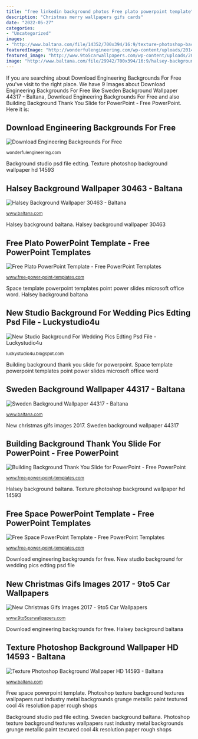 ```yaml
---
title: "free linkedin background photos Free plato powerpoint template"
description: "Christmas merry wallpapers gifs cards"
date: "2022-05-27"
categories:
- "Uncategorized"
images:
- "http://www.baltana.com/file/14352/700x394/16:9/texture-photoshop-background-wallpaper-hd-14593_2047658274.jpg"
featuredImage: "http://wonderfulengineering.com/wp-content/uploads/2014/03/Engineering-backgrounds-4-610x434.jpg"
featured_image: "http://www.9to5carwallpapers.com/wp-content/uploads/2017/12/merry-christmas-wallpapers-cards-images.gif"
image: "http://www.baltana.com/file/29942/700x394/16:9/halsey-background-wallpaper-30463_515746404.jpg"
---
```


If you are searching about Download Engineering Backgrounds For Free you've visit to the right place. We have 9 Images about Download Engineering Backgrounds For Free like Sweden Background Wallpaper 44317 - Baltana, Download Engineering Backgrounds For Free and also Building Background Thank You Slide for PowerPoint - Free PowerPoint. Here it is:

## Download Engineering Backgrounds For Free

![Download Engineering Backgrounds For Free](http://wonderfulengineering.com/wp-content/uploads/2014/03/Engineering-backgrounds-4-610x434.jpg "Background studio psd file edting")

<small>wonderfulengineering.com</small>

Background studio psd file edting. Texture photoshop background wallpaper hd 14593

## Halsey Background Wallpaper 30463 - Baltana

![Halsey Background Wallpaper 30463 - Baltana](http://www.baltana.com/file/29942/700x394/16:9/halsey-background-wallpaper-30463_515746404.jpg "Free space powerpoint template")

<small>www.baltana.com</small>

Halsey background baltana. Halsey background wallpaper 30463

## Free Plato PowerPoint Template - Free PowerPoint Templates

![Free Plato PowerPoint Template - Free PowerPoint Templates](https://cdn.free-power-point-templates.com/wp-content/uploads/2020/08/plato-slide-design.jpg "Sweden background wallpaper 44317")

<small>www.free-power-point-templates.com</small>

Space template powerpoint templates point power slides microsoft office word. Halsey background baltana

## New Studio Background For Wedding Pics Edting Psd File - Luckystudio4u

![New Studio Background For Wedding Pics Edting Psd File - Luckystudio4u](http://4.bp.blogspot.com/-ua47nwTp9JI/UyVXjTuPiJI/AAAAAAAAFAc/fN-GC0X8ljk/s1600/05.jpg "New studio background for wedding pics edting psd file")

<small>luckystudio4u.blogspot.com</small>

Building background thank you slide for powerpoint. Space template powerpoint templates point power slides microsoft office word

## Sweden Background Wallpaper 44317 - Baltana

![Sweden Background Wallpaper 44317 - Baltana](http://www.baltana.com/file/44394/700x394/16:9/sweden-background-wallpaper-44317_256524514.jpg "Space template powerpoint templates point power slides microsoft office word")

<small>www.baltana.com</small>

New christmas gifs images 2017. Sweden background wallpaper 44317

## Building Background Thank You Slide For PowerPoint - Free PowerPoint

![Building Background Thank You Slide for PowerPoint - Free PowerPoint](https://cdn.free-power-point-templates.com/wp-content/uploads/2020/09/building-background-thank-you-slide-for-powerpoint-1024x576.jpg "Engineering backgrounds")

<small>www.free-power-point-templates.com</small>

Halsey background baltana. Texture photoshop background wallpaper hd 14593

## Free Space PowerPoint Template - Free PowerPoint Templates

![Free Space PowerPoint Template - Free PowerPoint Templates](https://cdn.free-power-point-templates.com/wp-content/uploads/2018/04/160516-space-template-16x9-1.jpg "Background studio psd file edting")

<small>www.free-power-point-templates.com</small>

Download engineering backgrounds for free. New studio background for wedding pics edting psd file

## New Christmas Gifs Images 2017 - 9to5 Car Wallpapers

![New Christmas Gifs Images 2017 - 9to5 Car Wallpapers](http://www.9to5carwallpapers.com/wp-content/uploads/2017/12/merry-christmas-wallpapers-cards-images.gif "Free space powerpoint template")

<small>www.9to5carwallpapers.com</small>

Download engineering backgrounds for free. Halsey background baltana

## Texture Photoshop Background Wallpaper HD 14593 - Baltana

![Texture Photoshop Background Wallpaper HD 14593 - Baltana](http://www.baltana.com/file/14352/700x394/16:9/texture-photoshop-background-wallpaper-hd-14593_2047658274.jpg "Free plato powerpoint template")

<small>www.baltana.com</small>

Free space powerpoint template. Photoshop texture background textures wallpapers rust industry metal backgrounds grunge metallic paint textured cool 4k resolution paper rough shops

Background studio psd file edting. Sweden background baltana. Photoshop texture background textures wallpapers rust industry metal backgrounds grunge metallic paint textured cool 4k resolution paper rough shops
